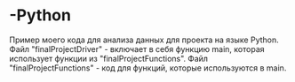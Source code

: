 # -Python
Пример моего кода для анализа данных для проекта на языке Python. 
Файл "finalProjectDriver" - включает в себя функцию main, которая использует функции из "finalProjectFunctions". 
Файл "finalProjectFunctions" - код для функций, которые используются в main. 
